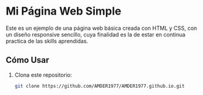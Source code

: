 # Mi Página Web Simple

Este es un ejemplo de una página web básica creada con HTML y CSS, con un diseño responsive sencillo, cuya finalidad es la de estar en continua practica de las skills aprendidas.




## Cómo Usar

1. Clona este repositorio:

   ```bash
   git clone https://github.com/AMDER1977/AMDER1977.github.io.git
